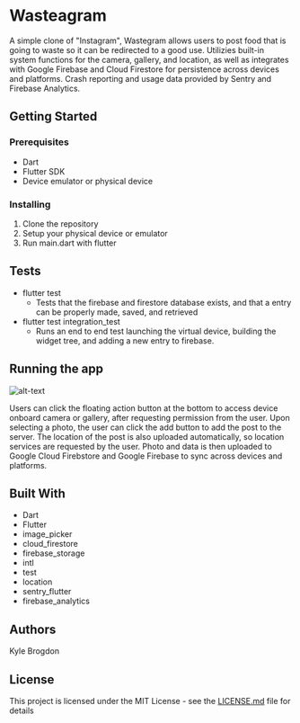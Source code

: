 # Wasteagram

A simple clone of "Instagram", Wastegram allows users to post food that is going to waste so it can be redirected to a good use. Utilizies built-in system functions for the camera, gallery, and location, as well as integrates with Google Firebase and Cloud Firestore for persistence across devices and platforms. Crash reporting and usage data provided by Sentry and Firebase Analytics.

## Getting Started

### Prerequisites
- Dart
- Flutter SDK
- Device emulator or physical device

### Installing
1. Clone the repository
2. Setup your physical device or emulator
3. Run main.dart with flutter

## Tests
- flutter test
  - Tests that the firebase and firestore database exists, and that a entry can be properly made, saved, and retrieved
- flutter test integration_test
  - Runs an end to end test launching the virtual device, building the widget tree, and adding a new entry to firebase.
  
## Running the app

![alt-text](https://media.giphy.com/media/RwwTKMnkUF11mEqdr1/giphy.gif)

Users can click the floating action button at the bottom to access device onboard camera or gallery, after requesting permission from the user. Upon selecting a photo, the user can click the add button to add the post to the server. The location of the post is also uploaded automatically, so location services are requested by the user. Photo and data is then uploaded to Google Cloud Firebstore and Google Firebase to sync across devices and platforms.

## Built With
- Dart
- Flutter
- image_picker
- cloud_firestore
- firebase_storage
- intl
- test
- location
- sentry_flutter
- firebase_analytics

## Authors
Kyle Brogdon

## License

This project is licensed under the MIT License - see the [LICENSE.md](LICENSE.md) file for details
